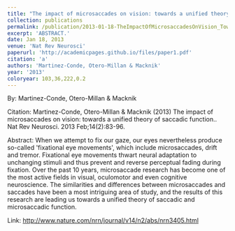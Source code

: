```yaml
---
title: "The impact of microsaccades on vision: towards a unified theory of saccadic function."
collection: publications
permalink: /publication/2013-01-18-TheImpactOfMicrosaccadesOnVision_TowardsAUnifiedTheoryOfSaccadi
excerpt: 'ABSTRACT.'
date: Jan 18, 2013
venue: 'Nat Rev Neurosci'
paperurl: 'http://academicpages.github.io/files/paper1.pdf'
citation: 'a'
authors: 'Martinez-Conde, Otero-Millan & Macknik'
year: '2013'
coloryear: 103,36,222,0.2
---
```


By: Martinez-Conde, Otero-Millan & Macknik

Citation: Martinez-Conde, Otero-Millan & Macknik (2013) The impact of microsaccades on vision: towards a unified theory of saccadic function.. Nat Rev Neurosci. 2013 Feb;14(2):83-96. 

Abstract: When we attempt to fix our gaze, our eyes nevertheless produce so-called 'fixational eye movements', which include microsaccades, drift and tremor. Fixational eye movements thwart neural adaptation to unchanging stimuli and thus prevent and reverse perceptual fading during fixation. Over the past 10 years, microsaccade research has become one of the most active fields in visual, oculomotor and even cognitive neuroscience. The similarities and differences between microsaccades and saccades have been a most intriguing area of study, and the results of this research are leading us towards a unified theory of saccadic and microsaccadic function.

Link: http://www.nature.com/nrn/journal/v14/n2/abs/nrn3405.html
